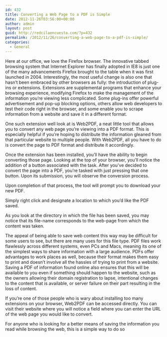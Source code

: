 ```yaml
---
id: 432
title: Converting a Web Page to a PDF is Simple
date: 2012-11-26T03:56:00+00:00
author: admin
layout: post
guid: http://redcilaencuesta.com/?p=432
permalink: /2012/11/26/converting-a-web-page-to-a-pdf-is-simple/
categories:
  - General
---
```

Here at our office, we love the Firefox browser. The innovative tabbed browsing system that Internet Explorer has finally adopted in IE8 is just one of the many advancements Firefox brought to the table when it was first launched in 2004. Interestingly, the most useful change is also one that hasn&#8217;t been embraced by other browsers as fully: the introduction of plug-ins or extensions. Extensions are supplemental programs that enhance your browsing experience, modifying Firefox to make the management of the information you&#8217;re viewing less complicated. Some plug-ins offer powerful advertisement and pop-up blocking options, others allow web developers to test their code right in the browser, and some enable you to scrape information from a website and save it in a different format.

One such extension well look at is Web2PDF, a neat little tool that allows you to convert any web page you&#8217;re viewing into a PDF format. This is especially helpful if you&#8217;re hoping to distribute the information gleaned from that particular website to multiple people. With Web2PDF, all you have to do is convert the page to PDF format and distribute it accordingly.

Once the extension has been installed, you&#8217;ll have the ability to begin converting those page. Looking at the top of your browser, you&#8217;ll notice the addition of a button associated with the task. After you&#8217;ve decided to convert the page into a PDF, you&#8217;re tasked with just pressing that one button. Upon its submission, you will observe the conversion process.

Upon completion of that process, the tool will prompt you to download your new PDF.
  
Simply right click and designate a location to which you&#8217;d like the PDF saved.

As you look at the directory in which the file has been saved, you may notice that its file-name corresponds to the web-page from which the content was taken.

The appeal of being able to save web content this way may be difficult for some users to see, but there are many uses for this file type. PDF files work flawlessly across different systems, even PCs and Macs, meaning its one of the simplest ways to share information with a large audience. PDFs offer advantages to work places as well, because their format makes them easy to print and doesn&#8217;t involve all the hassles of trying to print from a website. Saving a PDF of information found online also ensures that this will be available to you even if something should happen to the website, such as the owners allowing their domain registration to lapse, intentional changes to the content that is available, or server failure on their part resulting in the loss of content.

If you&#8217;re one of those people who is wary about installing too many extensions on your browser, Web2PDF can be accessed directly. You can visit their website where you will notice a field where you can enter the URL of the web page you would like to convert.

For anyone who is looking for a better means of saving the information you read while browsing the web, this is a simple way to do so